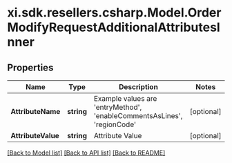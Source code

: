 # xi.sdk.resellers.csharp.Model.OrderModifyRequestAdditionalAttributesInner

## Properties

Name | Type | Description | Notes
------------ | ------------- | ------------- | -------------
**AttributeName** | **string** | Example values are &#39;entryMethod&#39;, &#39;enableCommentsAsLines&#39;, &#39;regionCode&#39; | [optional] 
**AttributeValue** | **string** | Attribute Value | [optional] 

[[Back to Model list]](../README.md#documentation-for-models) [[Back to API list]](../README.md#documentation-for-api-endpoints) [[Back to README]](../README.md)

